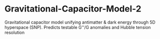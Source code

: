 # Gravitational-Capacitor-Model-2
Gravitational capacitor model unifying antimatter &amp; dark energy through 5D hyperspace (SNP). Predicts testable G''/G anomalies and Hubble tension resolution
